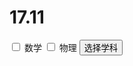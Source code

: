 # 17.11
<form action="/cgi-bin/cpp_checkbox.cgi" 
         method="POST" 
         target="_blank">
<input type="checkbox" name="maths" value="on" /> 数学
<input type="checkbox" name="physics" value="on" /> 物理
<input type="submit" value="选择学科" />
</form>
